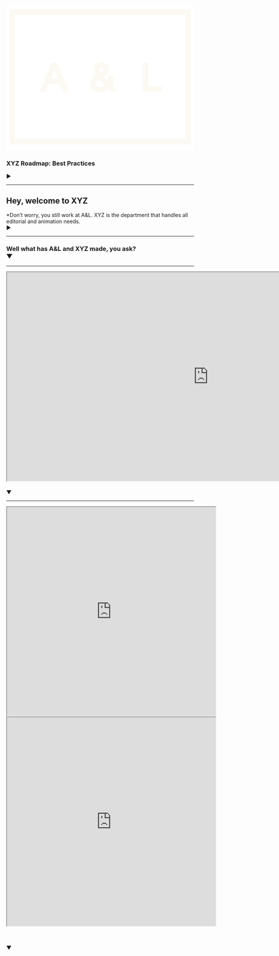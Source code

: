 <!-- Title slide. -->

<div class="talk-title">
  <img id="main-logo" src="media/img/LOGOal.png"><br>
  <h3>XYZ Roadmap: Best Practices</h3>
  <script src="https://apis.google.com/js/platform.js" async defer></script>
►


</div>



------

## Hey, welcome to XYZ

<!-- .slide: background-color="media/img/aframe.jpg" -->

*Don’t worry, you still work at A&L.
XYZ is the department that handles all editorial and animation needs. <br>►

------

### Well what has A&L and XYZ made, you ask? <br> ▼


<!-- Video Samples. -->


---

<iframe src="https://drive.google.com/file/d/1JJC4MYa8IE7WrcLGnFnTpOFmz5AtEeAf/preview" width="1080" height="560"></iframe>
<br><br>
 ▼

---
<div><iframe style="display: block" src="https://drive.google.com/file/d/1JCdbIJ-PDI1fXRFTwyrPHX_H26X3W5Xg/preview" width="560" height="560"></iframe>
<iframe style="display: block" src="https://drive.google.com/file/d/1JCdbIJ-PDI1fXRFTwyrPHX_H26X3W5Xg/preview" width="560" height="560"></iframe> </div>

<br><br>
 ▼
